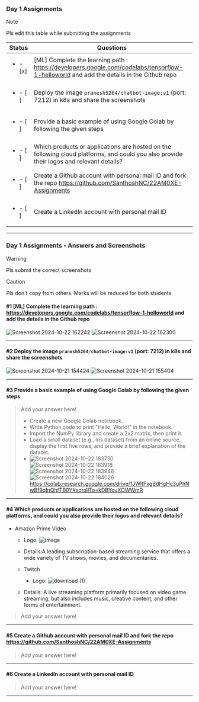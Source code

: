 ### Day 1 Assignments

> [!NOTE]
> Pls edit this table while submitting the assignments

| Status         | Questions     | 
|----------------|---------------|
| <ul><li>- [x] </li></ul> | [ML] Complete the learning path : https://developers.google.com/codelabs/tensorflow-1-helloworld and add the details in the Github repo |
| <ul><li>- [ ] </li></ul> | Deploy the image `pranesh5264/chatbot-image:v1` (port: 7212) in k8s and share the screenshots |
| <ul><li>- [ ] </li></ul> | Provide a basic example of using Google Colab by following the given steps  |
| <ul><li>- [ ] </li></ul> | Which products or applications are hosted on the following cloud platforms, and could you also provide their logos and relevant details?  |
| <ul><li>- [ ] </li></ul> | Create a Github account with personal mail ID and fork the repo https://github.com/SanthoshNC/22AM0XE-Assignments  |
| <ul><li>- [ ] </li></ul> | Create a LinkedIn account with personal mail ID  |


***

### Day 1 Assignments - Answers and Screenshots

> [!WARNING]
> Pls submit the correct screenshots

> [!CAUTION]
> Pls don't copy from others. Marks will be reduced for both students

#### #1 [ML] Complete the learning path : https://developers.google.com/codelabs/tensorflow-1-helloworld and add the details in the Github repo
![Screenshot 2024-10-22 162242](https://github.com/user-attachments/assets/04477c36-ccee-48d2-9a0e-31d8b4eae9d8)
![Screenshot 2024-10-22 162300](https://github.com/user-attachments/assets/3b7720ec-5d21-470a-bc91-ee8b34b18c68)


***

#### #2 Deploy the image `pranesh5264/chatbot-image:v1` (port: 7212) in k8s and share the screenshots
![Screenshot 2024-10-21 154424](https://github.com/user-attachments/assets/204a8525-75e6-4b51-b678-46f863b26f6c)
![Screenshot 2024-10-21 155404](https://github.com/user-attachments/assets/e5fc7ee2-d0e4-403b-b8d5-33ae87aea5b2)



***

#### #3 Provide a basic example of using Google Colab by following the given steps
> Add your answer here!
> - Create a new Google Colab notebook.
> - Write Python code to print "Hello, World!" in the notebook.
> - Import the NumPy library and create a 2x2 matrix, then print it.
> - Load a small dataset (e.g., Iris dataset) from an online source, display the first five rows, and provide a brief explanation of the dataset.
> - ![Screenshot 2024-10-22 183730](https://github.com/user-attachments/assets/0aab6c4d-3542-4508-bc2d-a9e0dade3de8)
![Screenshot 2024-10-22 183918](https://github.com/user-attachments/assets/70a57654-595e-4043-acd5-d4e0aa2ad0dc)
![Screenshot 2024-10-22 183946](https://github.com/user-attachments/assets/3e70f2b6-4e2b-46b3-8c22-7c8e4bc52a22)
![Screenshot 2024-10-22 184026](https://github.com/user-attachments/assets/5b7bab32-dc7a-4daf-b7a5-3c14e32c76f3)
https://colab.research.google.com/drive/1JWltFxgBdHgHc3uPhNwBf9qInQhfTB0Y#scrollTo=kDBYcuXOWWmR

***

#### #4 Which products or applications are hosted on the following cloud platforms, and could you also provide their logos and relevant details? 

 
- Amazon Prime Video
  - Logo: ![image](https://github.com/user-attachments/assets/3ffc5269-1ec5-48df-a2ae-8b8fb8ddf51b)

  - Details:A leading subscription-based streaming service that offers a wide variety of TV shows, movies, and documentaries.
 
  - Twitch
    - Logo: ![download (1)](https://github.com/user-attachments/assets/99d1ea33-494a-49ad-ba7d-56d8c4bac34d)
   
  - Details: A live streaming platform primarily focused on video game streaming, but also includes music, creative content, and other forms of entertainment.


> Add your answer here!

***

#### #5 Create a Github account with personal mail ID and fork the repo https://github.com/SanthoshNC/22AM0XE-Assignments
> Add your answer here!

***

#### #6 Create a LinkedIn account with personal mail ID
> Add your answer here!

***

